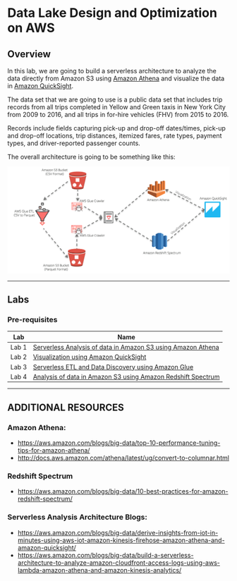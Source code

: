 
# Data Lake Design and Optimization on AWS


## Overview

In this lab, we are going to build a serverless architecture to analyze the data directly from Amazon S3 using [Amazon Athena](https://aws.amazon.com/athena/) and visualize the data in [Amazon QuickSight](https://quicksight.aws/).

The data set that we are going to use is a public data set that includes trip records from all trips completed in Yellow and Green taxis in New York City from 2009 to 2016, and all trips in for-hire vehicles (FHV) from 2015 to 2016.

Records include fields capturing pick-up and drop-off dates/times, pick-up and drop-off locations, trip distances, itemized fares, rate types, payment types, and driver-reported passenger counts.

The overall architecture is going to be something like this:

![architecture-overview.png](images/architectureoverview.png)

---

## Labs

### Pre-requisites

|Lab|Name|
|---|----|
|Lab 1|[Serverless Analysis of data in Amazon S3 using Amazon Athena](./Lab1/README.md)|
|Lab 2|[Visualization using Amazon QuickSight](./Lab2/README.md)|
|Lab 3|[Serverless ETL and Data Discovery using Amazon Glue](./Lab3/README.md)|
|Lab 4|[Analysis of data in Amazon S3 using Amazon Redshift Spectrum](./Lab4/README.md)|

---


## **ADDITIONAL RESOURCES**

### Amazon Athena:

- <https://aws.amazon.com/blogs/big-data/top-10-performance-tuning-tips-for-amazon-athena/>
- <http://docs.aws.amazon.com/athena/latest/ug/convert-to-columnar.html>

### Redshift Spectrum
- https://aws.amazon.com/blogs/big-data/10-best-practices-for-amazon-redshift-spectrum/

### Serverless Analysis Architecture Blogs:
- <https://aws.amazon.com/blogs/big-data/derive-insights-from-iot-in-minutes-using-aws-iot-amazon-kinesis-firehose-amazon-athena-and-amazon-quicksight/>
- <https://aws.amazon.com/blogs/big-data/build-a-serverless-architecture-to-analyze-amazon-cloudfront-access-logs-using-aws-lambda-amazon-athena-and-amazon-kinesis-analytics/>
